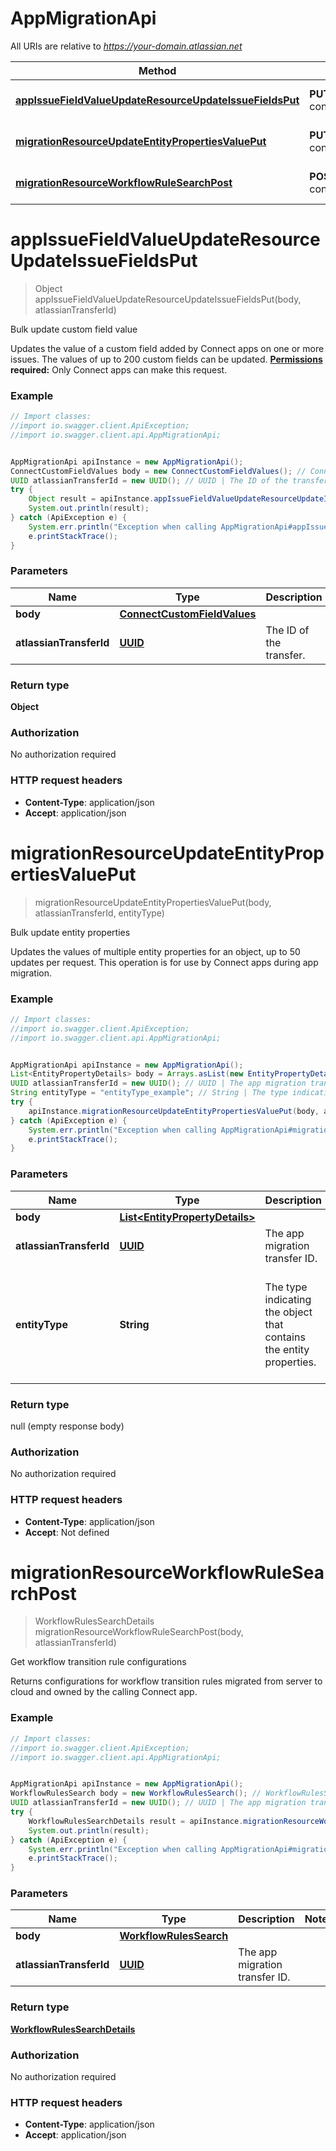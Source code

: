 # AppMigrationApi

All URIs are relative to *https://your-domain.atlassian.net*

Method | HTTP request | Description
------------- | ------------- | -------------
[**appIssueFieldValueUpdateResourceUpdateIssueFieldsPut**](AppMigrationApi.md#appIssueFieldValueUpdateResourceUpdateIssueFieldsPut) | **PUT** /rest/atlassian-connect/1/migration/field | Bulk update custom field value
[**migrationResourceUpdateEntityPropertiesValuePut**](AppMigrationApi.md#migrationResourceUpdateEntityPropertiesValuePut) | **PUT** /rest/atlassian-connect/1/migration/properties/{entityType} | Bulk update entity properties
[**migrationResourceWorkflowRuleSearchPost**](AppMigrationApi.md#migrationResourceWorkflowRuleSearchPost) | **POST** /rest/atlassian-connect/1/migration/workflow/rule/search | Get workflow transition rule configurations

<a name="appIssueFieldValueUpdateResourceUpdateIssueFieldsPut"></a>
# **appIssueFieldValueUpdateResourceUpdateIssueFieldsPut**
> Object appIssueFieldValueUpdateResourceUpdateIssueFieldsPut(body, atlassianTransferId)

Bulk update custom field value

Updates the value of a custom field added by Connect apps on one or more issues. The values of up to 200 custom fields can be updated.  **[Permissions](#permissions) required:** Only Connect apps can make this request.

### Example
```java
// Import classes:
//import io.swagger.client.ApiException;
//import io.swagger.client.api.AppMigrationApi;


AppMigrationApi apiInstance = new AppMigrationApi();
ConnectCustomFieldValues body = new ConnectCustomFieldValues(); // ConnectCustomFieldValues | 
UUID atlassianTransferId = new UUID(); // UUID | The ID of the transfer.
try {
    Object result = apiInstance.appIssueFieldValueUpdateResourceUpdateIssueFieldsPut(body, atlassianTransferId);
    System.out.println(result);
} catch (ApiException e) {
    System.err.println("Exception when calling AppMigrationApi#appIssueFieldValueUpdateResourceUpdateIssueFieldsPut");
    e.printStackTrace();
}
```

### Parameters

Name | Type | Description  | Notes
------------- | ------------- | ------------- | -------------
 **body** | [**ConnectCustomFieldValues**](ConnectCustomFieldValues.md)|  |
 **atlassianTransferId** | [**UUID**](.md)| The ID of the transfer. |

### Return type

**Object**

### Authorization

No authorization required

### HTTP request headers

 - **Content-Type**: application/json
 - **Accept**: application/json

<a name="migrationResourceUpdateEntityPropertiesValuePut"></a>
# **migrationResourceUpdateEntityPropertiesValuePut**
> migrationResourceUpdateEntityPropertiesValuePut(body, atlassianTransferId, entityType)

Bulk update entity properties

Updates the values of multiple entity properties for an object, up to 50 updates per request. This operation is for use by Connect apps during app migration.

### Example
```java
// Import classes:
//import io.swagger.client.ApiException;
//import io.swagger.client.api.AppMigrationApi;


AppMigrationApi apiInstance = new AppMigrationApi();
List<EntityPropertyDetails> body = Arrays.asList(new EntityPropertyDetails()); // List<EntityPropertyDetails> | 
UUID atlassianTransferId = new UUID(); // UUID | The app migration transfer ID.
String entityType = "entityType_example"; // String | The type indicating the object that contains the entity properties.
try {
    apiInstance.migrationResourceUpdateEntityPropertiesValuePut(body, atlassianTransferId, entityType);
} catch (ApiException e) {
    System.err.println("Exception when calling AppMigrationApi#migrationResourceUpdateEntityPropertiesValuePut");
    e.printStackTrace();
}
```

### Parameters

Name | Type | Description  | Notes
------------- | ------------- | ------------- | -------------
 **body** | [**List&lt;EntityPropertyDetails&gt;**](EntityPropertyDetails.md)|  |
 **atlassianTransferId** | [**UUID**](.md)| The app migration transfer ID. |
 **entityType** | **String**| The type indicating the object that contains the entity properties. | [enum: IssueProperty, CommentProperty, DashboardItemProperty, IssueTypeProperty, ProjectProperty, UserProperty, WorklogProperty, BoardProperty, SprintProperty]

### Return type

null (empty response body)

### Authorization

No authorization required

### HTTP request headers

 - **Content-Type**: application/json
 - **Accept**: Not defined

<a name="migrationResourceWorkflowRuleSearchPost"></a>
# **migrationResourceWorkflowRuleSearchPost**
> WorkflowRulesSearchDetails migrationResourceWorkflowRuleSearchPost(body, atlassianTransferId)

Get workflow transition rule configurations

Returns configurations for workflow transition rules migrated from server to cloud and owned by the calling Connect app.

### Example
```java
// Import classes:
//import io.swagger.client.ApiException;
//import io.swagger.client.api.AppMigrationApi;


AppMigrationApi apiInstance = new AppMigrationApi();
WorkflowRulesSearch body = new WorkflowRulesSearch(); // WorkflowRulesSearch | 
UUID atlassianTransferId = new UUID(); // UUID | The app migration transfer ID.
try {
    WorkflowRulesSearchDetails result = apiInstance.migrationResourceWorkflowRuleSearchPost(body, atlassianTransferId);
    System.out.println(result);
} catch (ApiException e) {
    System.err.println("Exception when calling AppMigrationApi#migrationResourceWorkflowRuleSearchPost");
    e.printStackTrace();
}
```

### Parameters

Name | Type | Description  | Notes
------------- | ------------- | ------------- | -------------
 **body** | [**WorkflowRulesSearch**](WorkflowRulesSearch.md)|  |
 **atlassianTransferId** | [**UUID**](.md)| The app migration transfer ID. |

### Return type

[**WorkflowRulesSearchDetails**](WorkflowRulesSearchDetails.md)

### Authorization

No authorization required

### HTTP request headers

 - **Content-Type**: application/json
 - **Accept**: application/json

